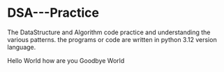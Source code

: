 # DSA---Practice
The DataStructure and Algorithm code practice and understanding the various patterns. the programs or code are written in python 3.12 version language. 

Hello World how are you
Goodbye World
